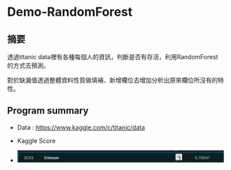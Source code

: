 Demo-RandomForest
===================

摘要
------

透過titanic data裡有各種每個人的資訊，判斷是否有存活，利用RandomForest的方式去預測。

對於缺漏值透過整體資料性質做填補、新增欄位去增加分析出原來欄位所沒有的特性。

Program summary
-----------------

* Data : https://www.kaggle.com/c/titanic/data

* Kaggle Score
* ![Score](./Figures/Score.PNG)
